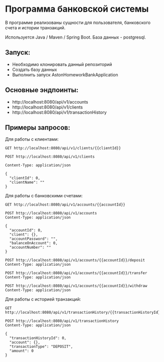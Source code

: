 # Программа банковской системы

В программе реализованы сущности для пользователя, банковского счета и истории транзакций.

Используется Java / Maven / Spring Boot.
База данных - postgresql.

## Запуск:

* Необходимо клонировать данный репозиторий
* Создать базу данных
* Выполнить запуск AstonHomeworkBankApplication


## Основные эндпоинты:
 * http://localhost:8080/api/v1/accounts
 * http://localhost:8080/api/v1/clients
 * http://localhost:8080/api/v1/transactionHistory

## Примеры запросов:
Для работы с клиентами:
```
GET http://localhost:8080/api/v1/clients/{{clientId}}
```
```
POST http://localhost:8080/api/v1/clients

Content-Type: application/json

{
  "clientId": 0,
  "clientName": ""
}
```
Для работы с банковскими счетами:
```
GET http://localhost:8080/api/v1/accounts/{{accountId}}
```
```
POST http://localhost:8080/api/v1/accounts
Content-Type: application/json

{
  "accountId": 0,
  "client": {},
  "accountPassword": "",
  "balanceOnAccount": 0,
  "accountNumber": ""
}
```
```
POST http://localhost:8080/api/v1/accounts/{{accountId}}/deposit
Content-Type: application/json
```
```
POST http://localhost:8080/api/v1/accounts/{{accountId}}/transfer
Content-Type: application/json
```

```
POST http://localhost:8080/api/v1/accounts/{{accountId}}/withdraw
Content-Type: application/json

```

Для работы с историей транзакций:
```
GET http://localhost:8080/api/v1/transactionHistory/{{transactionHistoryId}}
```
```
POST http://localhost:8080/api/v1/transactionHistory
Content-Type: application/json

{
  "transactionHistoryId": 0,
  "account": {},
  "transactionType": "DEPOSIT",
  "amount": 0
} 
```
